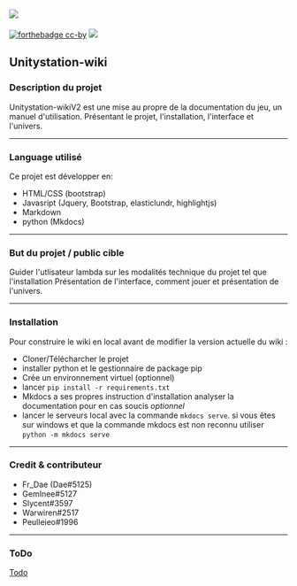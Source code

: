 ![](https://badgen.net/badge/Side/Projet/blue?icon=github) 
 ===
 [![forthebadge cc-by](https://licensebuttons.net/l/by-nc-sa/4.0/88x31.png)](https://creativecommons.org/licenses/by/4.0) [![](https://img.shields.io/badge/Discord-7289DA?style=for-the-badge&logo=discord&logoColor=white)](https://discord.gg/tyJX8dx) 
##  Unitystation-wiki

### Description du projet

Unitystation-wikiV2 est une mise au propre de la documentation du jeu, un manuel d'utilisation.
Présentant le projet, l'installation, l'interface et l'univers. 

-------------


### Language utilisé

Ce projet est développer en:

- HTML/CSS (bootstrap)
- Javasript (Jquery, Bootstrap, elasticlundr, highlightjs)
- Markdown
- python (Mkdocs)

-------------

### But du projet / public cible

Guider l'utlisateur lambda sur les modalités technique du projet tel que l'installation 
Présentation de l'interface, comment jouer et présentation de l'univers.

-------------


### Installation

Pour construire le wiki en local avant de modifier la version actuelle du wiki :

- Cloner/Télécharcher le projet
- installer python et le gestionnaire de package pip
- Crée un environnement virtuel (optionnel)
- lancer `pip install -r requirements.txt`
- Mkdocs a ses propres instruction d'installation analyser la documentation pour en cas soucis *optionnel*
- lancer le serveurs local avec la commande `mkdocs serve`. si vous êtes sur windows et que la commande mkdocs est non reconnu utiliser `python -m mkdocs serve`


------------
### Credit & contributeur
- Fr_Dae (Dae#5125)
- GemInee#5127
- Slycent#3597
- Warwiren#2517
- Peulleieo#1996 

------------
### ToDo
[Todo](https://github.com/Unitystation-fork/Unitystation-WikiV2/blob/main/todo.txt) 
